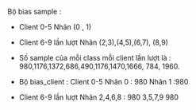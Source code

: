 Bộ bias sample :

- Client 0-5 Nhãn (0 , 1)
- Client 6-9 lần lượt Nhãn (2,3),(4,5),(6,7), (8,9)
- Số sample của mỗi class mỗi client lần lượt là : 980,1176,1372,686,490,1176,1470,1666, 784, 1960.

- Bộ bias_client : Client 0-5 Nhãn 0 : 980 Nhãn 1 :980
- Client 6-9 lần lượt Nhãn 2,4,6,8 : 980 3,5,7,9 980
